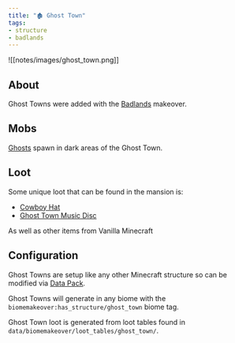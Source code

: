 ```yaml
---
title: "🏚️ Ghost Town"
tags:
- structure
- badlands
---
```


![[notes/images/ghost_town.png]]
## About

Ghost Towns were added with the [Badlands](notes/makeover/badlands) makeover.

## Mobs
[Ghosts](notes/mob/ghost) spawn in dark areas of the Ghost Town. 

## Loot
Some unique loot that can be found in the mansion is:
- [Cowboy Hat](notes/item/cowboy_hat)
- [Ghost Town Music Disc](notes/item/discs)

As well as other items from Vanilla Minecraft

## Configuration

Ghost Towns are setup like any other Minecraft structure so can be modified via [Data Pack](notes/config/datapack). 

Ghost Towns will generate in any biome with the `biomemakeover:has_structure/ghost_town` biome tag.

Ghost Town loot is generated from  loot tables found in `data/biomemakeover/loot_tables/ghost_town/`.